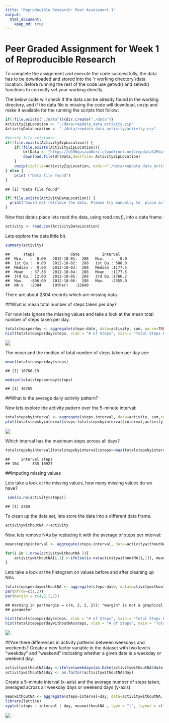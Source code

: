```yaml
---
title: "Reproducible Research: Peer Assessment 1"
output: 
  html_document:
    keep_md: true
---
```



Peer Graded Assignment for Week 1 of Reproducible Research
==========================================================

To complete the assignment and execute the code successfully, the data has to be downloaded and stored into the 'r working directory'/data location. Before running the rest of the code use getwd() and setwd() functions to correctly set your working directly.

The below code will check if the data can be already found in the working directory, and if the data file is missing the code will download, unzip and make it available for the running the scripts that follow:




```r
if(!file.exists("./data")){dir.create("./data")}
ActivityZipLocation <- "./data/repdata_data_activity.zip"
ActivityDataLocation <- "./data/repdata_data_activity/activity.csv"

#Verify file existance
if(!file.exists(ActivityZipLocation)) {
    if(!file.exists(ActivityZipLocation)){
        UrlData <- "https://d396qusza40orc.cloudfront.net/repdata%2Fdata%2Factivity.zip"
        download.file(UrlData,destfile= ActivityZipLocation)
    }
    unzip(zipfile=ActivityZipLocation, exdir="./data/repdata_data_activity")
} else {
    print ("Data file found")
}
```

```
## [1] "Data file found"
```

```r
if(!file.exists(ActivityDataLocation)) {
  print("Could not retrieve the data. Please try manually to  place activity.csv in ./data/repdata_data_activity/ folder and run the script again")
}
```

Now that datais place lets read the data,  using read.csv(),  into a data frame:

```r
activity <- read.csv(ActivityDataLocation)
```

Lets explore the data little bit. 

```r
summary(activity)
```

```
##      steps                date          interval     
##  Min.   :  0.00   2012-10-01:  288   Min.   :   0.0  
##  1st Qu.:  0.00   2012-10-02:  288   1st Qu.: 588.8  
##  Median :  0.00   2012-10-03:  288   Median :1177.5  
##  Mean   : 37.38   2012-10-04:  288   Mean   :1177.5  
##  3rd Qu.: 12.00   2012-10-05:  288   3rd Qu.:1766.2  
##  Max.   :806.00   2012-10-06:  288   Max.   :2355.0  
##  NA's   :2304     (Other)   :15840
```

There are about 2304 records which are missing data. 


##What is mean total number of steps taken per day?

For now lets ignore the missing values and take a look at the mean total number of steps taken per day. 

```r
totalstepsperday <- aggregate(steps~date, data=activity, sum, na.rm=TRUE)
hist(totalstepsperday$steps, xlab = "# of Steps", main = "Total Steps Per Day")
```

![](PA1_template_files/figure-html/unnamed-chunk-3-1.png)<!-- -->

The mean and the median of  total number of steps taken per day are:

```r
mean(totalstepsperday$steps)
```

```
## [1] 10766.19
```

```r
median(totalstepsperday$steps)
```

```
## [1] 10765
```


##What is the average daily activity pattern?

Now lets explore the activity pattern over the 5-minute interval:

```r
totalstepsbyinterval <- aggregate(steps~interval, data=activity, sum,na.rm=TRUE)
plot(totalstepsbyinterval$steps~totalstepsbyinterval$interval,activity,type="l")
```

![](PA1_template_files/figure-html/unnamed-chunk-5-1.png)<!-- -->

Which interval has the maximum steps across all days?

```r
totalstepsbyinterval[totalstepsbyinterval$steps>=max(totalstepsbyinterval$steps),]
```

```
##     interval steps
## 104      835 10927
```

##Imputing missing values

Lets take a look at the missing values, how many missing values do we have?

```r
 sum(is.na(activity$steps))
```

```
## [1] 2304
```


To clean up the data set, lets store the data into a different data frame.

```r
activitywithoutNA <-activity
```

Now, lets remove NAs by replacing it with the average of steps per interval:


```r
meanstepsbyinterval <- aggregate(steps~interval, data=activitywithoutNA, mean,na.rm=TRUE)

for(i in 1:nrow(activitywithoutNA )){
    activitywithoutNA[i,1] <-ifelse(is.na(activitywithoutNA[i,1]), meanstepsbyinterval[meanstepsbyinterval$interval==activitywithoutNA[i,3],2], activitywithoutNA[i,1])
}
```

Lets take a look at the histogram on values before and after cleaning up NAs

```r
totalstepsperdaywithoutNA <- aggregate(steps~date, data=activitywithoutNA, sum, na.rm=TRUE)
par(mfrow=c(1,2))
par(margin = c(4,2,2,2))
```

```
## Warning in par(margin = c(4, 2, 2, 2)): "margin" is not a graphical
## parameter
```

```r
hist(totalstepsperday$steps, xlab = "# of Steps", main = "Total Steps Per Day (before cleaning NAs)")
hist(totalstepsperdaywithoutNA$steps, xlab = "# of Steps", main = "Total Steps Per Day (after cleaning NAs")
```

![](PA1_template_files/figure-html/unnamed-chunk-10-1.png)<!-- -->

##Are there differences in activity patterns between weekdays and weekends?
Create a new factor variable in the dataset with two levels - "weekday" and "weekend" indicating whether a given date is a weekday or weekend day.


```r
activitywithoutNA$day <-ifelse(weekdays(as.Date(activitywithoutNA$date,'%Y-%m-%d')) %in% c("Saturday", "Sunday"), "weekend", "weekday")
activitywithoutNA$day <- as.factor(activitywithoutNA$day)
```

Create a 5-minute interval (x-axis) and the average number of steps taken, averaged across all weekday days or weekend days (y-axis):

```r
meanwithoutNA <- aggregate(steps~interval+day, data=activitywithoutNA, mean,na.rm=TRUE)
library(lattice)
xyplot(steps ~ interval | day, meanwithoutNA , type = "l", layout = c(1, 2), xlab = "Interval", ylab = "# of steps")
```

![](PA1_template_files/figure-html/unnamed-chunk-12-1.png)<!-- -->
